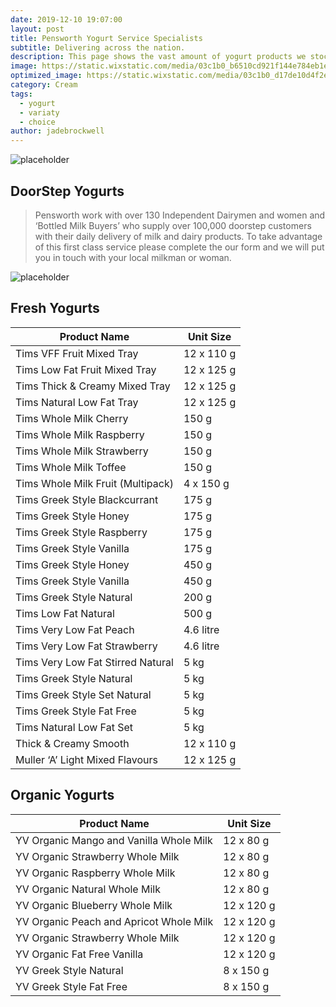 ```yaml
---
date: 2019-12-10 19:07:00
layout: post
title: Pensworth Yogurt Service Specialists
subtitle: Delivering across the nation.
description: This page shows the vast amount of yogurt products we stock and deliver at Pensworth to your business.
image: https://static.wixstatic.com/media/03c1b0_b6510cd921f144e784eb1e63b9e41eca~mv2.jpg/v1/fill/w_1189,h_300,al_c,q_80,usm_0.66_1.00_0.01/03c1b0_b6510cd921f144e784eb1e63b9e41eca~mv2.webp
optimized_image: https://static.wixstatic.com/media/03c1b0_d17de10d4f2e4fb2bbeca1706f474161~mv2.jpg/v1/fill/w_484,h_211,al_c,q_80,usm_0.66_1.00_0.01/03c1b0_d17de10d4f2e4fb2bbeca1706f474161~mv2.webp
category: Cream
tags:
  - yogurt
  - variaty
  - choice
author: jadebrockwell
---
```


![placeholder](https://static.wixstatic.com/media/03c1b0_8f9e1df7f0d7476499603b7cca698034~mv2.png/v1/fill/w_283,h_78,al_c,q_80,usm_0.66_1.00_0.01/Pensworth%20New%20Logo.webp "Pensworth")

## DoorStep Yogurts

> Pensworth work with over 130 Independent Dairymen and women and ‘Bottled Milk Buyers’ who supply over 100,000 doorstep customers with their daily delivery of milk and dairy products. To take advantage of this first class service please complete the our form and we will put you in touch with your local milkman or woman.

![placeholder](https://static.wixstatic.com/media/03c1b0_44ae4befa0c64043beccd5921e6a0425~mv2.jpg/v1/fill/w_476,h_211,al_c,q_80,usm_0.66_1.00_0.01/03c1b0_44ae4befa0c64043beccd5921e6a0425~mv2.webp "yogurt")

## Fresh Yogurts

<table>
  <thead>
    <tr>
      <th> Product Name</th>
      <th>Unit Size</th>
    </tr>
  </thead>
  <tbody>
    <tr>
      <td>Tims VFF Fruit Mixed Tray</td>
      <td>12 x 110 g</td>
    </tr>
    <tr>
      <td>Tims Low Fat Fruit Mixed Tray</td>
      <td>12 x 125 g</td>
    </tr>
    <tr>
      <td>Tims Thick & Creamy Mixed Tray</td>
      <td>12 x 125 g</td>
    </tr>
     <tr>
      <td>Tims Natural Low Fat Tray</td>
      <td>12 x 125 g</td>
    </tr>
    <tr>
      <td>Tims Whole Milk Cherry</td>
      <td>150 g</td>
    </tr>
        <tr>
      <td>Tims Whole Milk Raspberry</td>
      <td>150 g</td>
    </tr>
    <tr>
      <td>Tims Whole Milk Strawberry</td>
      <td>150 g</td>
    </tr>
    <tr>
      <td>Tims Whole Milk Toffee</td>
      <td>150 g</td>
    </tr>
    <tr>
      <td>Tims Whole Milk Fruit (Multipack)</td>
      <td>4 x 150 g</td>
    </tr>
    <tr>
      <td>Tims Greek Style Blackcurrant</td>
      <td>175 g</td>
    </tr>
    <tr>
      <td>Tims Greek Style Honey</td>
      <td>175 g</td>
    </tr>
    <tr>
      <td>Tims Greek Style Raspberry</td>
      <td>175 g</td>
    </tr>
    <tr>
      <td>Tims Greek Style Vanilla</td>
      <td>175 g</td>
    </tr>
    <tr>
      <td>Tims Greek Style Honey</td>
      <td>450 g</td>
    </tr>
    <tr>
      <td>Tims Greek Style Vanilla</td>
      <td>450 g</td>
    </tr>
    <tr>
      <td>Tims Greek Style Natural</td>
      <td>200 g</td>
    </tr>
    <tr>
      <td>Tims Low Fat Natural</td>
      <td>500 g</td>
    </tr>
    <tr>
      <td>Tims Very Low Fat Peach</td>
      <td>4.6 litre</td>
    </tr>
    <tr>
      <td>Tims Very Low Fat Strawberry</td>
      <td>4.6 litre</td>
    </tr>
    <tr>
      <td>Tims Very Low Fat Stirred Natural</td>
      <td>5 kg</td>
    </tr>
    <tr>
      <td>Tims Greek Style Natural</td>
      <td>5 kg</td>
    </tr>
    <tr>
      <td>Tims Greek Style Set Natural</td>
      <td>5 kg</td>
    </tr>
    <tr>
      <td>Tims Greek Style Fat Free</td>
      <td>5 kg</td>
    </tr>
    <tr>
      <td>Tims Natural Low Fat Set</td>
      <td>5 kg</td>
    </tr>
      <tr>
      <td>Thick & Creamy Smooth</td>
      <td>12 x 110 g</td>
    </tr>
      <tr>
      <td>Muller ‘A’ Light Mixed Flavours</td>
      <td>12 x 125 g</td>
    </tr>
  </tbody>
</table>

## Organic Yogurts

<table>
  <thead>
    <tr>
      <th> Product Name</th>
      <th>Unit Size</th>
    </tr>
  </thead>
  <tbody>
    <tr>
      <td>YV Organic Mango and Vanilla Whole Milk</td>
      <td>12 x 80 g</td>
    </tr>
    <tr>
      <td>YV Organic Strawberry Whole Milk</td>
      <td>12 x 80 g</td>
    </tr>
    <tr>
      <td>YV Organic Raspberry Whole Milk</td>
      <td>12 x 80 g</td>
    </tr>
    <tr>
      <td>YV Organic Natural Whole Milk</td>
      <td>12 x 80 g</td>
    </tr>
    <tr>
      <td>YV Organic Blueberry Whole Milk</td>
      <td>12 x 120 g</td>
    </tr>
    <tr>
      <td>YV Organic Peach and Apricot Whole Milk</td>
      <td>12 x 120 g</td>
    </tr>
    <tr>
      <td>YV Organic Strawberry Whole Milk</td>
      <td>12 x 120 g</td>
    </tr>
    <tr>
      <td>YV Organic Fat Free Vanilla</td>
      <td>12 x 120 g</td>
    </tr>
    <tr>
      <td>YV Greek Style Natural</td>
      <td>8 x 150 g</td>
    </tr>
    <tr>
      <td>YV Greek Style Fat Free</td>
      <td>8 x 150 g</td>
    </tr>
  </tbody>
</table>
